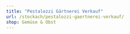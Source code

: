 ```yaml
---
title: "Pestalozzi Gärtnerei Verkauf"
url: /stockach/pestalozzi-gaertnerei-verkauf/
shop: Gemüse & Obst
---
```

